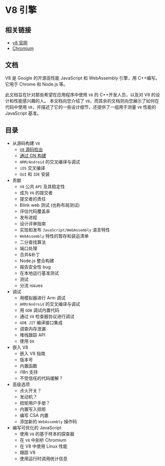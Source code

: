 # V8 引擎

## 相关链接

- [v8 官网](https://v8.dev/docs/)
- [Chromium](https://github.com/chromium/chromium)

## 文档

V8 是 Google 的开源高性能 JavaScript 和 WebAssembly 引擎，用 C++编写。它用于 Chrome 和 Node.js 等。

此文档旨在针对那些希望在应用程序中使用 `V8` 的 C++开发人员，以及对 V8 的设计和性能感兴趣的人。
本文档向您介绍了 `V8`，而其余的文档则向您展示了如何在代码中使用 `V8`，并描述了它的一些设计细节，还提供了一组用于测量 `V8` 性能的 JavaScript 基准。

## 目录

- 从源码构建 `V8`
  - [`V8` 源码检出](/v8/source-code)
  - [通过 GN 构建](/v8/build-gn)
  - `ARM/Android` 的交叉编译与调试
  - `iOS` 交叉编译
  - `GUI` 和 `IDE` 安装
- 贡献
  - `V8` 公共 `API` 及其稳定性
  - 成为 `V8` 的提交者
  - 提交者的责任
  - Blink web 测试 (也称布局测试)
  - 评估代码覆盖率
  - 发布进程
  - 设计评审指南
  - 实现和发布 `JavaScript/WebAssembly` 语言特性
  - `WebAssembly` 特性的暂存和装运清单
  - 二分查找算法
  - 端口处理
  - 合并&补丁
  - Node.js 整合构建
  - 报告安全性 bug
  - 在本地运行基准测试
  - 测试
  - 分流 issues
- 调试
  - 用模拟器进行 Arm 调试
  - `ARM/Android` 的交叉编译与调试
  - 用 `GDB` 调试内置代码
  - 通过 `V8` 检查器协议进行调试
  - `GDB JIT` 编译接口集成
  - 调查内存泄漏
  - 堆栈跟踪 API
  - 使用 `D8`
- 嵌入 V8
  - 嵌入 V8 指南
  - 版本号
  - 内置函数
  - i18n 支持
  - 不受信任的代码缓解？
- 高级选项
  - 点火开关？
  - 发动机？
  - 扭矩用户手册？
  - 内置写入扭矩
  - 编写 CSA 内置
  - 添加新的 `WebAssembly` 操作码
- 编写可优化的 JavaScript
  - 使用 `V8` 的基于样本的探查器
  - 在 `V8` 中剖析 Chromium
  - 在 V8 中使用 Linux 性能
  - 跟踪 V8
  - 使用运行时调用统计信息
